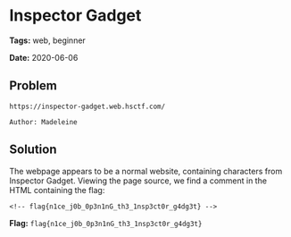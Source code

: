 # Inspector Gadget

**Tags:** web, beginner

**Date:** 2020-06-06

## Problem
```
https://inspector-gadget.web.hsctf.com/

Author: Madeleine
```

## Solution
The webpage appears to be a normal website, containing characters from Inspector Gadget. Viewing the page source, we find a comment in the HTML containing the flag:
```
<!-- flag{n1ce_j0b_0p3n1nG_th3_1nsp3ct0r_g4dg3t} -->
```

**Flag:** ```flag{n1ce_j0b_0p3n1nG_th3_1nsp3ct0r_g4dg3t}```